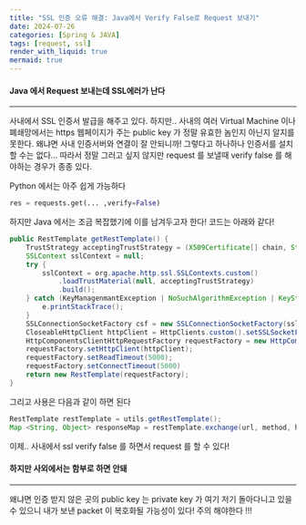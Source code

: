 ```yaml
---
title: "SSL 인증 오류 해결: Java에서 Verify False로 Request 보내기"
date: 2024-07-26
categories: [Spring & JAVA]
tags: [request, ssl]
render_with_liquid: true
mermaid: true
---
```

#### Java 에서 Request 보내는데 SSL에러가 난다
---
사내에서 SSL 인증서 발급을 해주고 있다. 하지만.. 사내의 여러 Virtual Machine 이나 폐쇄망에서는 https 웹페이지가 주는 public key 가 정말 유효한 놈인지 아닌지 알지를 못한다. 왜냐면 사내 인증서버와 연결이 잘 안되니까! 그렇다고 하나하나 인증서를 설치 할 수는 없다... 따라서 정말 그러고 싶지 않지만 request 를 보낼때 verify false 를 해야하는 경우가 종종 있다.

Python 에서는 아주 쉽게 가능하다
```python
res = requests.get(... ,verify=False)
```

하지만 Java 에서는 조금 복잡했기에 이를 남겨두고자 한다!
코드는 아래와 같다!
```java
public RestTemplate getRestTemplate() {
	TrustStrategy acceptingTrustStrategy = (X509Certificate[] chain, String authType) -> true;
	SSLContext sslContext = null;
	try {
		sslContext = org.apache.http.ssl.SSLContexts.custom()
			.loadTrustMaterial(null, acceptingTrustStrategy)
			.build();
	} catch (KeyManagenmantException | NoSuchAlgorithmException | KeyStoreException e) {
		e.printStackTrace();
	}
	SSLConnectionSocketFactory csf = new SSLConnectionSocketFactory(sslContext, NoopHostnameVerifier.INSTANCE);
	CloseableHttpClient httpClient = HttpClients.custom().setSSLSocketFactory(csf).build();
	HttpComponentsClientHttpRequestFactory requestFactory = new HttpComponentsClientHttpRequestFactory();
	requestFactory.setHttpClient(httpClient);
	requestFactory.setReadTimeout(5000);
	requestFactory.setConnectTimeout(5000)
	return new RestTemplate(requestFactory);
}
```

그리고 사용은 다음과 같이 하면 된다

```java
RestTemplate restTemplate = utils.getRestTemplate();
Map <String, Object> responseMap = restTemplate.exchange(url, method, httpEntity, new ParameterizedTypeReference<Map<String, Object>>() {}).getBody();
```

이제.. 사내에서 ssl verify false 를 하면서 request 를 할 수 있다!

#### 하지만 사외에서는 함부로 하면 안돼
---
왜냐면 인증 받지 않은 곳의 public key 는 private key 가 여기 저기 돌아다니고 있을 수 있으니 내가 보낸 packet 이 복호화될 가능성이 있다! 주의 해야한다 !!!